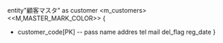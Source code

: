 entity"顧客マスタ" as customer <m_customers>
<<M,MASTER_MARK_COLOR>> {
  + customer_code[PK]
  --
  pass
  name
  addres
  tel
  mail
  del_flag
  reg_date
}
